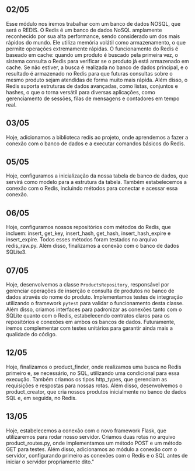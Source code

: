 ## 02/05

Esse módulo nos iremos trabalhar com um banco de dados NOSQL, que será o REDIS.
O Redis é um banco de dados NoSQL amplamente reconhecido por sua alta performance, sendo considerado um dos mais rápidos do mundo. Ele utiliza memória volátil como armazenamento, o que permite operações extremamente rápidas. O funcionamento do Redis é baseado em cache: quando um produto é buscado pela primeira vez, o sistema consulta o Redis para verificar se o produto já está armazenado em cache. Se não estiver, a busca é realizada no banco de dados principal, e o resultado é armazenado no Redis para que futuras consultas sobre o mesmo produto sejam atendidas de forma muito mais rápida. Além disso, o Redis suporta estruturas de dados avançadas, como listas, conjuntos e hashes, o que o torna versátil para diversas aplicações, como gerenciamento de sessões, filas de mensagens e contadores em tempo real.


## 03/05

Hoje, adicionamos a biblioteca redis ao projeto, onde aprendemos a fazer a conexão com o banco de dados e a executar comandos básicos do Redis.


## 05/05

Hoje, configuramos a inicialização da nossa tabela de banco de dados, que servirá como modelo para a estrutura da tabela. Também estabelecemos a conexão com o Redis, incluindo métodos para conectar e acessar essa conexão.


## 06/05

Hoje, configuramos nossos repositórios com métodos do Redis, que incluem: insert, get_key, insert_hash, get_hash, insert_hash_expire e insert_expire. Todos esses métodos foram testados no arquivo redis_raw.py. Além disso, finalizamos a conexão com o banco de dados SQLite3.


## 07/05

Hoje, desenvolvemos a classe `ProductsRepository`, responsável por gerenciar operações de inserção e consulta de produtos no banco de dados através do nome do produto. Implementamos testes de integração utilizando o framework `pytest` para validar o funcionamento desta classe. Além disso, criamos interfaces para padronizar as conexões tanto com o SQLite quanto com o Redis, estabelecendo contratos claros para os repositórios e conexões em ambos os bancos de dados. Futuramente, iremos complementar com testes unitários para garantir ainda mais a qualidade do código. 


## 12/05

Hoje, finalizamos o product_finder, onde realizamos uma busca no Redis primeiro e, se necessário, no SQL, utilizando uma condicional para essa execução. Também criamos os tipos http_types, que gerenciam as requisições e respostas para nossas rotas. Além disso, desenvolvemos o product_creator, que cria nossos produtos inicialmente no banco de dados SQL e, em seguida, no Redis.


## 13/05

Hoje, estabelecemos a conexão com o novo framework Flask, que utilizaremos para rodar nosso servidor. Criamos duas rotas no arquivo product_routes.py, onde implementamos um método POST e um método GET para testes. Além disso, adicionamos ao módulo a conexão com o servidor, configurando primeiro as conexões com o Redis e o SQL antes de iniciar o servidor propriamente dito."